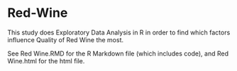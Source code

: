 # Red-Wine
This study does Exploratory Data Analysis in R in order to find which factors influence Quality of Red Wine the most.

See Red Wine.RMD for the R Markdown file (which includes code), and Red Wine.html for the html file.
